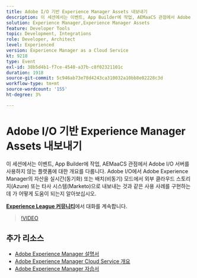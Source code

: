 ```yaml
---
title: Adobe I/O 기반 Experience Manager Assets 내보내기
description: 이 세션에서는 이벤트, App Builder에 작업, AEMaaCS 관점에서 Adobe I/O 서버를 사용하지 않는 플랫폼에 대한 개요를 다룹니다. Adobe I/O에서 Adobe Experience Manager의 자산을 실시간(동기화) 또는 배치(비동기) 모드에서 외부 클라우드 스토리지(Azure) 또는 타사 시스템(Marketo)으로 내보내는 것과 같은 사용 사례를 구현하는 데 가 어떻게 도움이 되는지 알아보십시오.
solution: Experience Manager,Experience Manager Assets
feature: Developer Tools
topic: Development, Integrations
role: Developer, Architect
level: Experienced
version: Experience Manager as a Cloud Service
kt: 9218
type: Event
exl-id: 38b5d4b1-f7ce-4540-a37b-c8f02321101c
duration: 1918
source-git-commit: 5c946ab73e78d4243ca310032a10bb8e82228c3d
workflow-type: tm+mt
source-wordcount: '155'
ht-degree: 3%

---
```


# Adobe I/O 기반 Experience Manager Assets 내보내기

이 세션에서는 이벤트, App Builder에 작업, AEMaaCS 관점에서 Adobe I/O 서버를 사용하지 않는 플랫폼에 대한 개요를 다룹니다. Adobe I/O에서 Adobe Experience Manager의 자산을 실시간(동기화) 또는 배치(비동기) 모드에서 외부 클라우드 스토리지(Azure) 또는 타사 시스템(Marketo)으로 내보내는 것과 같은 사용 사례를 구현하는 데 가 어떻게 도움이 되는지 알아보십시오.

**[Experience League 커뮤니티](https://adobe.ly/3mkDXo6)**&#x200B;에서 대화를 계속합니다.

>[!VIDEO](https://video.tv.adobe.com/v/337842/?quality=12&learn=on&hidetitle=true)

## 추가 리소스

- [Adobe Experience Manager 설명서](https://experienceleague.adobe.com/docs/experience-manager-cloud-service.html)
- [Adobe Experience Manager Cloud Service 개요](https://experienceleague.adobe.com/docs/experience-manager-cloud-service/overview/home.html)
- [Adobe Experience Manager 자습서](https://experienceleague.adobe.com/docs/experience-manager-tutorials.html)
